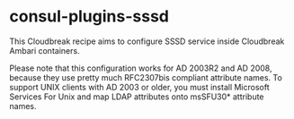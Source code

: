 # consul-plugins-sssd

This Cloudbreak recipe aims to configure SSSD service inside Cloudbreak Ambari containers.

Please note that this configuration
works for AD 2003R2 and AD 2008, because they use pretty much RFC2307bis
compliant attribute names. To support UNIX clients with AD 2003 or older,
you must install Microsoft Services For Unix and map LDAP attributes onto
msSFU30* attribute names.
